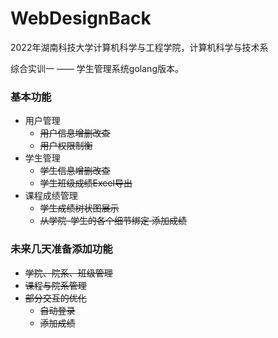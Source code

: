 # WebDesignBack

2022年湖南科技大学计算机科学与工程学院，计算机科学与技术系

综合实训一 —— 学生管理系统golang版本。



### 基本功能

- 用户管理
  - ~~用户信息增删改查~~ 
  - ~~用户权限制衡~~
- 学生管理
  - ~~学生信息增删改查~~
  - ~~学生班级成绩Excel导出~~
- 课程成绩管理
  - ~~学生成绩树状图展示~~
  - ~~从学院-学生的各个细节绑定 添加成绩~~



### 未来几天准备添加功能

- ~~学院、院系、班级管理~~
- ~~课程与院系管理~~
- ~~部分交互的优化~~
  - ~~自动登录~~
  - ~~添加成绩~~

